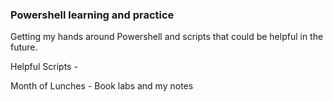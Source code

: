 ### Powershell learning and practice
Getting my hands around Powershell and scripts that could be helpful in the future.

Helpful Scripts -

Month of Lunches - Book labs and my notes
